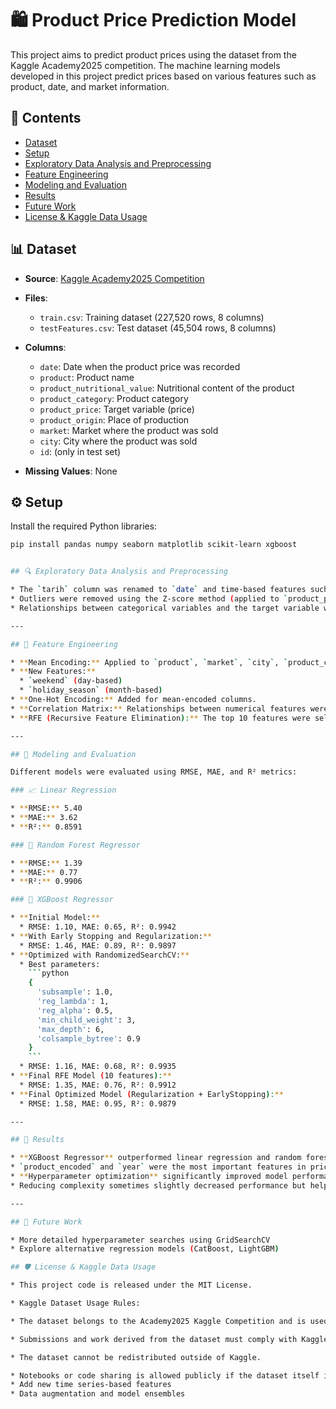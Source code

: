 # 🛍️ Product Price Prediction Model

This project aims to predict product prices using the dataset from the Kaggle Academy2025 competition. The machine learning models developed in this project predict prices based on various features such as product, date, and market information.

## 📁 Contents

- [Dataset](#-dataset)
- [Setup](#-setup)
- [Exploratory Data Analysis and Preprocessing](#-exploratory-data-analysis-and-preprocessing)
- [Feature Engineering](#-feature-engineering)
- [Modeling and Evaluation](#-modeling-and-evaluation)
- [Results](#-results)
- [Future Work](#-future-work)
- [License & Kaggle Data Usage](#-license--kaggle-data-usage)

## 📊 Dataset

- **Source**: [Kaggle Academy2025 Competition](https://www.kaggle.com/competitions/academy2025/data)
- **Files**:
  - `train.csv`: Training dataset (227,520 rows, 8 columns)
  - `testFeatures.csv`: Test dataset (45,504 rows, 8 columns)

- **Columns**:
  - `date`: Date when the product price was recorded
  - `product`: Product name
  - `product_nutritional_value`: Nutritional content of the product
  - `product_category`: Product category
  - `product_price`: Target variable (price)
  - `product_origin`: Place of production
  - `market`: Market where the product was sold
  - `city`: City where the product was sold
  - `id`: (only in test set)

- **Missing Values**: None

## ⚙️ Setup

Install the required Python libraries:

```bash
pip install pandas numpy seaborn matplotlib scikit-learn xgboost


## 🔍 Exploratory Data Analysis and Preprocessing

* The `tarih` column was renamed to `date` and time-based features such as `year`, `month`, `day`, `week`, and `season` were extracted.
* Outliers were removed using the Z-score method (applied to `product_price` and `product_nutritional_value`).
* Relationships between categorical variables and the target variable were visualized using boxplots.

---

## 💠 Feature Engineering

* **Mean Encoding:** Applied to `product`, `market`, `city`, `product_category`, and `product_origin`.
* **New Features:**
  * `weekend` (day-based)
  * `holiday_season` (month-based)
* **One-Hot Encoding:** Added for mean-encoded columns.
* **Correlation Matrix:** Relationships between numerical features were analyzed using a heatmap.
* **RFE (Recursive Feature Elimination):** The top 10 features were selected.

---

## 🤖 Modeling and Evaluation

Different models were evaluated using RMSE, MAE, and R² metrics:

### 📈 Linear Regression

* **RMSE:** 5.40
* **MAE:** 3.62
* **R²:** 0.8591

### 🌲 Random Forest Regressor

* **RMSE:** 1.39
* **MAE:** 0.77
* **R²:** 0.9906

### 🚀 XGBoost Regressor

* **Initial Model:**
  * RMSE: 1.10, MAE: 0.65, R²: 0.9942
* **With Early Stopping and Regularization:**
  * RMSE: 1.46, MAE: 0.89, R²: 0.9897
* **Optimized with RandomizedSearchCV:**
  * Best parameters:
    ```python
    {
      'subsample': 1.0,
      'reg_lambda': 1,
      'reg_alpha': 0.5,
      'min_child_weight': 3,
      'max_depth': 6,
      'colsample_bytree': 0.9
    }
    ```
  * RMSE: 1.16, MAE: 0.68, R²: 0.9935
* **Final RFE Model (10 features):**
  * RMSE: 1.35, MAE: 0.76, R²: 0.9912
* **Final Optimized Model (Regularization + EarlyStopping):**
  * RMSE: 1.58, MAE: 0.95, R²: 0.9879

---

## 📌 Results

* **XGBoost Regressor** outperformed linear regression and random forest models.
* `product_encoded` and `year` were the most important features in price prediction.
* **Hyperparameter optimization** significantly improved model performance.
* Reducing complexity sometimes slightly decreased performance but helped reduce overfitting.

---

## 🔮 Future Work

* More detailed hyperparameter searches using GridSearchCV
* Explore alternative regression models (CatBoost, LightGBM)

## 🛡️ License & Kaggle Data Usage

* This project code is released under the MIT License.

* Kaggle Dataset Usage Rules:

* The dataset belongs to the Academy2025 Kaggle Competition and is used for educational purposes and model development only.

* Submissions and work derived from the dataset must comply with Kaggle competition rules.

* The dataset cannot be redistributed outside of Kaggle.

* Notebooks or code sharing is allowed publicly if the dataset itself is not directly shared, and proper citation is given.
* Add new time series-based features
* Data augmentation and model ensembles
